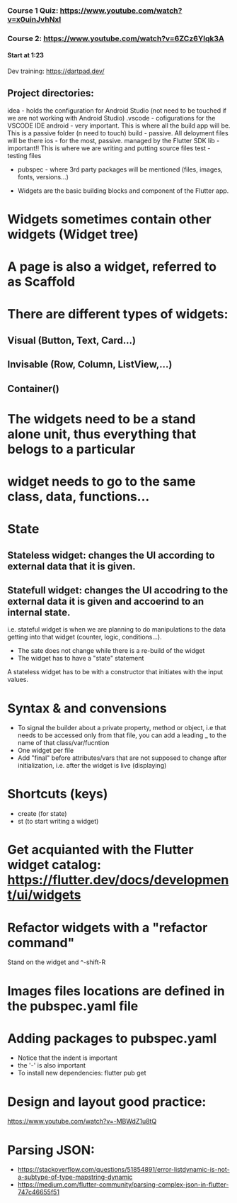 ### Course 1 Quiz: https://www.youtube.com/watch?v=x0uinJvhNxI
### Course 2: https://www.youtube.com/watch?v=6ZCz6Ylqk3A

#### Start at 1:23

Dev training: https://dartpad.dev/

## Project directories:
idea - holds the configuration for Android Studio (not need to be touched if we are not working with Android Studio)
.vscode - cofigurations for the VSCODE IDE
android - very important. This is where all the build app will be. This is a passive folder (n need to touch)
build - passive. All deloyment files will be there
ios - for the most, passive. managed by the Flutter SDK
lib - important!! This is where we are writing and putting source files
test - testing files

- pubspec - where 3rd party packages will be mentioned (files, images, fonts, versions...)


- Widgets are the basic building blocks and component of the Flutter app.
# Widgets sometimes contain other widgets (Widget tree)
# A page is also a widget, referred to as Scaffold
# There are different types of widgets:
## Visual (Button, Text, Card...)
## Invisable (Row, Column, ListView,...)
## Container()

# The widgets need to be a stand alone unit, thus everything that belogs to a particular
# widget needs to go to the same class, data, functions...

# State
## Stateless widget: changes the UI according to external data that it is given.
## Statefull widget: changes the UI accodring to the external data it is given and accoerind to an internal state.
i.e. stateful widget is when we are planning to do manipulations to the data getting into that widget (counter, logic, conditions...).
- The sate does not change while there is a re-build of the widget
- The widget has to have a "state" statement

A stateless widget has to be with a constructor that initiates with the input values.

# Syntax & and convensions
- To signal the builder about a private property, method or object, i.e that needs to be 
    accessed only from that file, you can add a leading _ to the name of that class/var/fucntion
- One widget per file
- Add "final" before attributes/vars that are not supposed to change after initialization, i.e. after the widget is live (displaying)

# Shortcuts (keys)
- create (for state)
- st (to start writing a widget)

#  Get acquianted with the Flutter widget catalog: https://flutter.dev/docs/development/ui/widgets

# Refactor widgets with a "refactor command" 
Stand on the widget and ^-shift-R

# Images files locations are defined in the pubspec.yaml file

# Adding packages to pubspec.yaml
- Notice that the indent is important
- the '-' is also important
- To install new dependencies: flutter pub get

# Design and layout good practice: 
https://www.youtube.com/watch?v=-MBWdZ1u8tQ

# Parsing JSON:
- https://stackoverflow.com/questions/51854891/error-listdynamic-is-not-a-subtype-of-type-mapstring-dynamic
- https://medium.com/flutter-community/parsing-complex-json-in-flutter-747c46655f51
